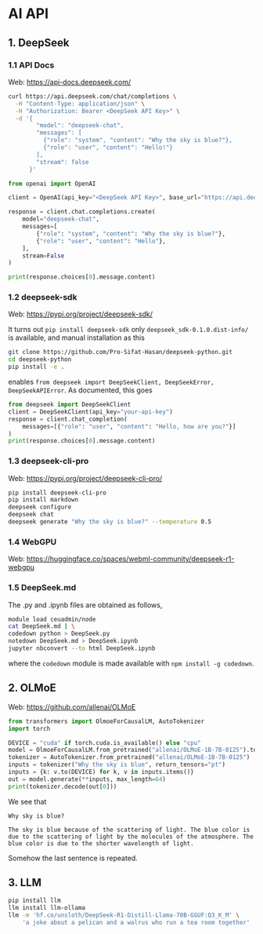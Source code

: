 # AI API

## 1. DeepSeek

### 1.1 API Docs

Web: <https://api-docs.deepseek.com/>

```bash
curl https://api.deepseek.com/chat/completions \
  -H "Content-Type: application/json" \
  -H "Authorization: Bearer <DeepSeek API Key>" \
  -d '{
        "model": "deepseek-chat",
        "messages": [
          {"role": "system", "content": "Why the sky is blue?"},
          {"role": "user", "content": "Hello!"}
        ],
        "stream": false
      }'
```

```python
from openai import OpenAI

client = OpenAI(api_key="<DeepSeek API Key>", base_url="https://api.deepseek.com")

response = client.chat.completions.create(
    model="deepseek-chat",
    messages=[
        {"role": "system", "content": "Why the sky is blue?"},
        {"role": "user", "content": "Hello"},
    ],
    stream=False
)

print(response.choices[0].message.content)
```

### 1.2 deepseek-sdk

Web: <https://pypi.org/project/deepseek-sdk/>

It turns out `pip install deepseek-sdk` only `deepseek_sdk-0.1.0.dist-info/` is available, and manual installation as this

```bash
git clone https://github.com/Pro-Sifat-Hasan/deepseek-python.git
cd deepseek-python
pip install -e .
```

enables `from deepseek import DeepSeekClient, DeepSeekError, DeepSeekAPIError`. As documented, this goes

```python
from deepseek import DeepSeekClient
client = DeepSeekClient(api_key="your-api-key")
response = client.chat_completion(
    messages=[{"role": "user", "content": "Hello, how are you?"}]
)
print(response.choices[0].message.content)
```

### 1.3 deepseek-cli-pro

Web: <https://pypi.org/project/deepseek-cli-pro/>

```bash
pip install deepseek-cli-pro
pip install markdown
deepseek configure
deepseek chat
deepseek generate "Why the sky is blue?" --temperature 0.5
```

### 1.4 WebGPU

Web: <https://huggingface.co/spaces/webml-community/deepseek-r1-webgpu>

### 1.5 DeepSeek.md

The .py and .ipynb files are obtained as follows,

```bash
module load ceuadmin/node
cat DeepSeek.md | \
codedown python > DeepSeek.py
notedown DeepSeek.md > DeepSeek.ipynb
jupyter nbconvert --to html DeepSeek.ipynb
```

where the `codedown` module is made available with `npm install -g codedown`.

## 2. OLMoE

Web: <https://github.com/allenai/OLMoE>

```python
from transformers import OlmoeForCausalLM, AutoTokenizer
import torch

DEVICE = "cuda" if torch.cuda.is_available() else "cpu"
model = OlmoeForCausalLM.from_pretrained("allenai/OLMoE-1B-7B-0125").to(DEVICE)
tokenizer = AutoTokenizer.from_pretrained("allenai/OLMoE-1B-7B-0125")
inputs = tokenizer("Why the sky is blue", return_tensors="pt")
inputs = {k: v.to(DEVICE) for k, v in inputs.items()}
out = model.generate(**inputs, max_length=64)
print(tokenizer.decode(out[0]))
```

We see that

```
Why sky is blue?

The sky is blue because of the scattering of light. The blue color is due to the scattering of light by the molecules of the atmosphere. The blue color is due to the shorter wavelength of light.
```

Somehow the last sentence is repeated.

## 3. LLM

```bash
pip install llm
llm install llm-ollama
llm -m 'hf.co/unsloth/DeepSeek-R1-Distill-Llama-70B-GGUF:Q3_K_M' \
    'a joke about a pelican and a walrus who run a tea room together'
```
